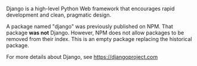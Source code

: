 Django is a high-level Python Web framework that encourages rapid development
and clean, pragmatic design.

A package named "django" was previously published on NPM. That package **was
not** Django. However, NPM does not allow packages to be removed from their
index. This is an empty package replacing the historical package.

For more details about Django, see https://djangoproject.com